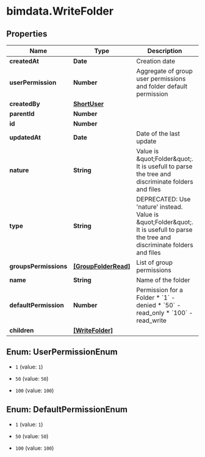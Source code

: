 # bimdata.WriteFolder

## Properties

Name | Type | Description | Notes
------------ | ------------- | ------------- | -------------
**createdAt** | **Date** | Creation date | [readonly] 
**userPermission** | **Number** | Aggregate of group user permissions and folder default permission | [readonly] 
**createdBy** | [**ShortUser**](ShortUser.md) |  | [readonly] 
**parentId** | **Number** |  | [optional] 
**id** | **Number** |  | [readonly] 
**updatedAt** | **Date** | Date of the last update | [readonly] 
**nature** | **String** | Value is \&quot;Folder\&quot;. It is usefull to parse the tree and discriminate folders and files | [readonly] 
**type** | **String** | DEPRECATED: Use &#39;nature&#39; instead. Value is \&quot;Folder\&quot;. It is usefull to parse the tree and discriminate folders and files | [readonly] 
**groupsPermissions** | [**[GroupFolderRead]**](GroupFolderRead.md) | List of group permissions | [readonly] 
**name** | **String** | Name of the folder | 
**defaultPermission** | **Number** | Permission for a Folder  * &#x60;1&#x60; - denied * &#x60;50&#x60; - read_only * &#x60;100&#x60; - read_write | [optional] 
**children** | [**[WriteFolder]**](WriteFolder.md) |  | [optional] 



## Enum: UserPermissionEnum


* `1` (value: `1`)

* `50` (value: `50`)

* `100` (value: `100`)





## Enum: DefaultPermissionEnum


* `1` (value: `1`)

* `50` (value: `50`)

* `100` (value: `100`)




